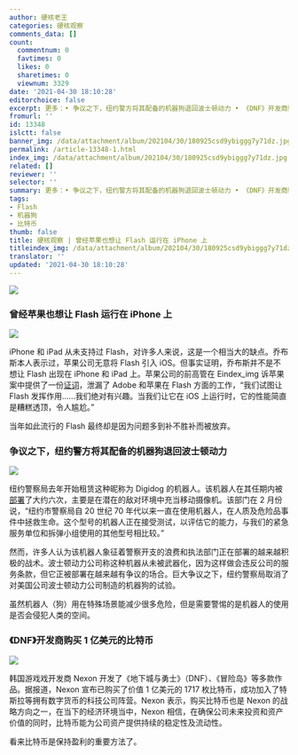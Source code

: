 ```yaml
---
author: 硬核老王
categories: 硬核观察
comments_data: []
count:
  commentnum: 0
  favtimes: 0
  likes: 0
  sharetimes: 0
  viewnum: 3329
date: '2021-04-30 18:10:28'
editorchoice: false
excerpt: 更多：• 争议之下，纽约警方将其配备的机器狗退回波士顿动力 • 《DNF》开发商购买 1 亿美元的比特币
fromurl: ''
id: 13348
islctt: false
banner_img: /data/attachment/album/202104/30/180925csd9ybiggg7y71dz.jpg
permalink: /article-13348-1.html
index_img: /data/attachment/album/202104/30/180925csd9ybiggg7y71dz.jpg
related: []
reviewer: ''
selector: ''
summary: 更多：• 争议之下，纽约警方将其配备的机器狗退回波士顿动力 • 《DNF》开发商购买 1 亿美元的比特币
tags:
- Flash
- 机器狗
- 比特币
thumb: false
title: 硬核观察 | 曾经苹果也想让 Flash 运行在 iPhone 上
titleindex_img: /data/attachment/album/202104/30/180925csd9ybiggg7y71dz.jpg
translator: ''
updated: '2021-04-30 18:10:28'
---
```


![](/data/attachment/album/202104/30/180925csd9ybiggg7y71dz.jpg)


### 曾经苹果也想让 Flash 运行在 iPhone 上


![](/data/attachment/album/202104/30/180937m566r55shz45hb4q.jpg)


iPhone 和 iPad 从未支持过 Flash，对许多人来说，这是一个相当大的缺点。乔布斯本人表示过，苹果公司无意将 Flash 引入 iOS。但事实证明，乔布斯并不是不想让 Flash 出现在 iPhone 和 iPad 上。苹果公司的前高管在 Eindex_img 诉苹果案中提供了一份[证词](https://9to5mac.com/2021/04/27/apple-tried-to-help-adobe-bring-flash-to-ios-but-the-results-were-embarrassing/)，泄漏了 Adobe 和苹果在 Flash 方面的工作，“我们试图让 Flash 发挥作用……我们绝对有兴趣。当我们让它在 iOS 上运行时，它的性能简直是糟糕透顶，令人尴尬。”


当年如此流行的 Flash 最终却是因为问题多到补不胜补而被放弃。


### 争议之下，纽约警方将其配备的机器狗退回波士顿动力


![](/data/attachment/album/202104/30/180949z1ytwkby1ryerw2w.jpg)


纽约警察局去年开始租赁这种昵称为 Digidog 的机器人。该机器人在其任期内被[部署](/article-13312-1.html)了大约六次，主要是在潜在的敌对环境中充当移动摄像机。该部门在 2 月份说，“纽约市警察局自 20 世纪 70 年代以来一直在使用机器人，在人质及危险品事件中拯救生命。这个型号的机器人正在接受测试，以评估它的能力，与我们的紧急服务单位和拆弹小组使用的其他型号相比较。”


然而，许多人认为该机器人象征着警察开支的浪费和执法部门正在部署的越来越积极的战术。波士顿动力公司称这种机器从未被武器化，因为这样做会违反公司的服务条款，但它正被部署在越来越有争议的场合。巨大争议之下，纽约警察局取消了对美国公司波士顿动力公司制造的机器狗的试验。


虽然机器人（狗）用在特殊场景能减少很多危险，但是需要警惕的是机器人的使用是否会侵犯人类的空间。


### 《DNF》开发商购买 1 亿美元的比特币


![](/data/attachment/album/202104/30/180959o4064f9560w7364w.jpg)


韩国游戏戏开发商 Nexon 开发了《地下城与勇士》（DNF）、《冒险岛》等多款作品。据报道，Nexon 宣布已购买了价值 1 亿美元的 1717 枚比特币，成功加入了特斯拉等拥有数字货币的科技公司阵营。Nexon 表示，购买比特币也是 Nexon 的战略方向之一，在当下的经济环境当中，Nexon 相信，在确保公司未来投资和资产价值的同时，比特币能为公司资产提供持续的稳定性及流动性。


看来比特币是保持盈利的重要方法了。